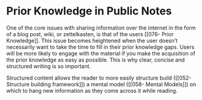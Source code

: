 # Prior Knowledge in Public Notes

One of the core issues with sharing information over the internet in the form of a blog post, wiki, or zettelkasten, is that of the users [[076- Prior Knowledge]]. This issue becomes heightened when the user doesn’t necessarily want to take the time to fill in their prior knowledge gaps. Users will be more likely to engage with the material if you make the acquisition of the prior knowledge as easy as possible. This is why clear, concise and structured writing is so important.

Structured content allows the reader to more easily structure build ([[052- Structure building framework]]) a mental model ([[058- Mental Models]]) on which to hang new information as they come across it while reading.